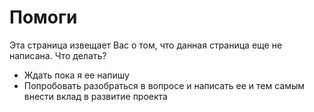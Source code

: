 # Помоги #
Эта страница извещает Вас о том, что данная страница еще не написана.
Что делать?
  * Ждать пока я ее напишу
  * Попробовать разобраться в вопросе и написать ее и тем самым внести вклад в развитие проекта